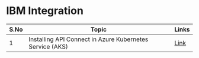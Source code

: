 # IBM Integration

<table>
    <thead>
        <th>S.No</th>
        <th>Topic</th>
        <th>Links</th>
    </thead>
    <tr>
        <td>1</td>
        <td>Installing API Connect in Azure Kubernetes Service (AKS)</td>
        <td>
        	<a href="https://github.com/GandhiCloudLab/ibm-api-connect/tree/main/02-install-in-aks">Link</a>
        </td>
   </tr> 
   </table>